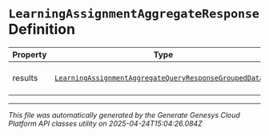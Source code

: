 # `LearningAssignmentAggregateResponse` Definition

| Property | Type | Required | Description |
|----------|------|----------|-------------|
| results | [`LearningAssignmentAggregateQueryResponseGroupedData[]`](learningassignmentaggregatequeryresponsegroupeddata-definition.md) | No | The results of the query |

---

*This file was automatically generated by the Generate Genesys Cloud Platform API classes utility on 2025-04-24T15:04:26.084Z*